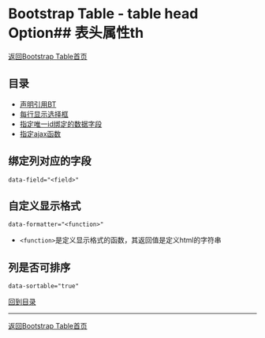 # Bootstrap Table - table head Option## 表头属性th

[返回Bootstrap Table首页](../bootstrap_table_index.md)

## 目录

- [声明引用BT](#声明引用bt)
- [每行显示选择框](#每行显示选择框)
- [指定唯一id绑定的数据字段](#指定唯一id绑定的数据字段)
- [指定ajax函数](#指定ajax函数)
 
## 绑定列对应的字段

`data-field="<field>"`

## 自定义显示格式

`data-formatter="<function>"`

- `<function>`是定义显示格式的函数，其返回值是定义html的字符串

## 列是否可排序

`data-sortable="true"`

[回到目录](#目录)

***

[返回Bootstrap Table首页](../bootstrap_table_index.md)
